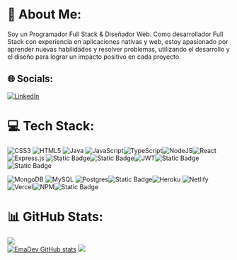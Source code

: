 # 💫 About Me:
Soy un Programador Full Stack & Diseñador Web.
Como desarrollador Full Stack con experiencia en aplicaciones nativas y web, estoy apasionado por aprender nuevas habilidades y resolver problemas, utilizando el desarrollo y el diseño para lograr un impacto positivo en cada proyecto.

## 🌐 Socials:
[![LinkedIn](https://img.shields.io/badge/LinkedIn-%230077B5.svg?logo=linkedin&logoColor=white)]((https://www.linkedin.com/in/emanuel-cisterna/)) 

# 💻 Tech Stack:
![CSS3](https://img.shields.io/badge/css3-%231572B6.svg?style=flat&logo=css3&logoColor=white) ![HTML5](https://img.shields.io/badge/html5-%23E34F26.svg?style=flat&logo=html5&logoColor=white) ![Java](https://img.shields.io/badge/java-%23ED8B00.svg?style=flat&logo=java&logoColor=white) ![JavaScript](https://img.shields.io/badge/javascript-%23323330.svg?style=flat&logo=javascript&logoColor=%23F7DF1E)![TypeScript](https://img.shields.io/badge/typescript-%23007ACC.svg?style=flat&logo=typescript&logoColor=white)![NodeJS](https://img.shields.io/badge/node.js-6DA55F?style=flat&logo=node.js&logoColor=white)![React](https://img.shields.io/badge/react-%2320232a.svg?style=flat&logo=react&logoColor=%2361DAFB)![Express.js](https://img.shields.io/badge/express.js-%23404d59.svg?style=flat&logo=express&logoColor=%2361DAFB) ![Static Badge](https://img.shields.io/badge/Next.js-black?logo=next.js)![Static Badge](https://img.shields.io/badge/PWA-blue?logo=pwa)![JWT](https://img.shields.io/badge/JWT-black?style=flat&logo=JSON%20web%20tokens)![Static Badge](https://img.shields.io/badge/Styled--Components-white?logo=styled%20components)![Static Badge](https://img.shields.io/badge/Tailwind%20Css-blue?logo=tailwind%20css)

![MongoDB](https://img.shields.io/badge/MongoDB-%234ea94b.svg?style=flat&logo=mongodb&logoColor=white) ![MySQL](https://img.shields.io/badge/mysql-%2300f.svg?style=flat&logo=mysql&logoColor=white) ![Postgres](https://img.shields.io/badge/postgres-%23316192.svg?style=flat&logo=postgresql&logoColor=white)![Static Badge](https://img.shields.io/badge/firebase-white?logo=firebase)![Heroku](https://img.shields.io/badge/heroku-%23430098.svg?style=flat&logo=heroku&logoColor=white) ![Netlify](https://img.shields.io/badge/netlify-%23000000.svg?style=flat&logo=netlify&logoColor=#00C7B7) ![Vercel](https://img.shields.io/badge/vercel-%23000000.svg?style=flat&logo=vercel&logoColor=white)![NPM](https://img.shields.io/badge/NPM-%23000000.svg?style=flat&logo=npm&logoColor=white)![Static Badge](https://img.shields.io/badge/Git-white?logo=git)

# 📊 GitHub Stats:
![](https://github-readme-stats.vercel.app/api/top-langs/?username=matias4633&theme=vision-friendly-dark&hide_border=false&include_all_commits=true&count_private=true&layout=compact)</br>
[![EmaDev GitHub stats](https://github-readme-stats.vercel.app/api?username=EmaDev)](https://github.com/anuraghazra/github-readme-stats)
![](https://github-readme-streak-stats.herokuapp.com/?user=EmaDev&theme=vision-friendly-dark&hide_border=false)


